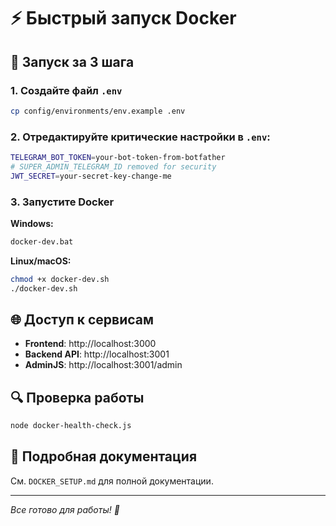 # ⚡ Быстрый запуск Docker

## 🚀 Запуск за 3 шага

### 1. Создайте файл `.env`
```bash
cp config/environments/env.example .env
```

### 2. Отредактируйте критические настройки в `.env`:
```bash
TELEGRAM_BOT_TOKEN=your-bot-token-from-botfather
# SUPER_ADMIN_TELEGRAM_ID removed for security
JWT_SECRET=your-secret-key-change-me
```

### 3. Запустите Docker

**Windows:**
```cmd
docker-dev.bat
```

**Linux/macOS:**
```bash
chmod +x docker-dev.sh
./docker-dev.sh
```

## 🌐 Доступ к сервисам

- **Frontend**: http://localhost:3000
- **Backend API**: http://localhost:3001  
- **AdminJS**: http://localhost:3001/admin

## 🔍 Проверка работы

```bash
node docker-health-check.js
```

## 📖 Подробная документация

См. `DOCKER_SETUP.md` для полной документации.

---

*Все готово для работы! 🎉*
